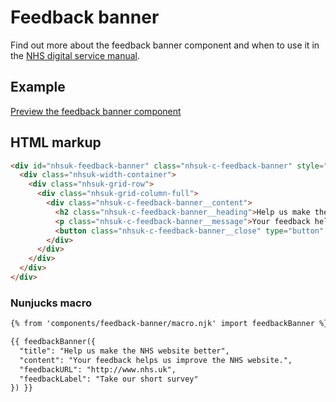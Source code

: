# Feedback banner

Find out more about the feedback banner component and when to use it in the [NHS digital service manual](https://beta.nhs.uk/service-manual/).

## Example

[Preview the feedback banner component]()

## HTML markup

```html
<div id="nhsuk-feedback-banner" class="nhsuk-c-feedback-banner" style="display: block;">
  <div class="nhsuk-width-container">
    <div class="nhsuk-grid-row">
      <div class="nhsuk-grid-column-full">
        <div class="nhsuk-c-feedback-banner__content">
          <h2 class="nhsuk-c-feedback-banner__heading">Help us make the NHS website better</h2>
          <p class="nhsuk-c-feedback-banner__message">Your feedback helps us improve the NHS website. <a href="http://www.nhs.uk" class="nhsuk-u-nowrap">Take our short survey</a>.</p>
          <button class="nhsuk-c-feedback-banner__close" type="button" onclick="hideBanner()"><span role="text">Close<span class="visually-hidden"> feedback invite</span></span></button>
        </div>
      </div>
    </div>
  </div>
</div>
```

### Nunjucks macro

```html
{% from 'components/feedback-banner/macro.njk' import feedbackBanner %}

{{ feedbackBanner({
  "title": "Help us make the NHS website better",
  "content": "Your feedback helps us improve the NHS website.",
  "feedbackURL": "http://www.nhs.uk",
  "feedbackLabel": "Take our short survey"
}) }}
```
